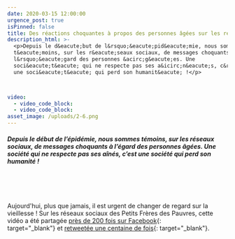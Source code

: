 ```yaml
---
date: 2020-03-15 12:00:00
urgence_post: true
isPinned: false
title: Des réactions choquantes à propos des personnes âgées sur les réseaux sociaux
description_html: >-
  <p>Depuis le d&eacute;but de l&rsquo;&eacute;pid&eacute;mie, nous sommes
  t&eacute;moins, sur les r&eacute;seaux sociaux, de messages choquants &agrave;
  l&rsquo;&eacute;gard des personnes &acirc;g&eacute;es. Une
  soci&eacute;t&eacute; qui ne respecte pas ses a&icirc;n&eacute;s, c&rsquo;est
  une soci&eacute;t&eacute; qui perd son humanit&eacute; !</p>



video:
  - video_code_block:
  - video_code_block:
asset_image: /uploads/2-6.png
---
```


##### Depuis le d&eacute;but de l’&eacute;pid&eacute;mie, nous sommes t&eacute;moins, sur les r&eacute;seaux sociaux, de messages choquants &agrave; l’&eacute;gard des personnes &acirc;g&eacute;es. Une soci&eacute;t&eacute; qui ne respecte pas ses a&icirc;n&eacute;s, c’est une soci&eacute;t&eacute; qui perd son humanit&eacute; \!

&nbsp;

&nbsp;

Aujourd'hui, plus que jamais, il est urgent de changer de regard sur la vieillesse \! Sur les r&eacute;seaux sociaux des Petits Fr&egrave;res des Pauvres, cette vid&eacute;o a &eacute;t&eacute; partag&eacute;e&nbsp;[pr&egrave;s de 200 fois sur Facebook](https://www.facebook.com/lesPetitsFreresdesPauvres/){: target="_blank"}&nbsp;et&nbsp;[retweet&eacute;e une centaine de fois](https://twitter.com/pfpauvres){: target="_blank"}.&nbsp;